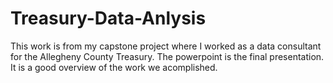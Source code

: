 # Treasury-Data-Anlysis
This work is from my capstone project where I worked as a data consultant for the Allegheny County Treasury. 
The powerpoint is the final presentation. It is a good overview of the work we acomplished. 


